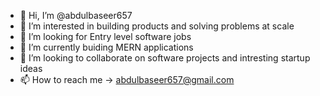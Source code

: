 - 👋 Hi, I’m @abdulbaseer657
- 👀 I’m interested in building products and solving problems at scale
- 👀 I’m looking for Entry level software jobs
- 🌱 I’m currently buiding MERN applications
- 💞️ I’m looking to collaborate on software projects and intresting startup ideas
- 📫 How to reach me -> abdulbaseer657@gmail.com

<!---
abdulbaseer657/abdulbaseer657 is a ✨ special ✨ repository because its `README.md` (this file) appears on your GitHub profile.
You can click the Preview link to take a look at your changes.
--->
